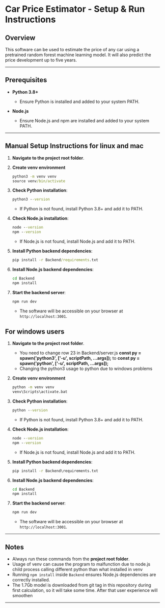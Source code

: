 # Car Price Estimator - Setup & Run Instructions

## Overview

This software can be used to estimate the price of any car using
a pretrained random forest machine learning model. It will also
predict the price development up to five years.

---

## Prerequisites

* **Python 3.8+**

  * Ensure Python is installed and added to your system PATH.
* **Node.js**

  * Ensure Node.js and npm are installed and added to your system PATH.

---

## Manual Setup Instructions for linux and mac

1. **Navigate to the project root folder**.

2. **Create venv environment**
   ```bat
   python3 -m venv venv
   source venv/bin/activate
   ```

3. **Check Python installation**:

   ```bat
   python3 --version
   ```

   * If Python is not found, install Python 3.8+ and add it to PATH.

4. **Check Node.js installation**:

   ```bat
   node --version
   npm --version
   ```

   * If Node.js is not found, install Node.js and add it to PATH.

5. **Install Python backend dependencies**:

   ```bat
   pip install -r Backend/requirements.txt
   ```

6. **Install Node.js backend dependencies**:

   ```bat
   cd Backend
   npm install
   ```

7. **Start the backend server**:

   ```bat
   npm run dev
   ```

   * The software will be accessible on your browser at `http://localhost:3001`.

## For windows users

1. **Navigate to the project root folder**.

   * You need to change row 23 in Backend/server.js
   **const py = spawn('python3', ['-u', scriptPath, ...args]);**
    to
   **const py = spawn('python', ['-u', scriptPath, ...args]);**
   * Changing the python3 usage to python due to windows problems

2. **Create venv environment**
   ```bat
   python -m venv venv
   venv\Scripts\activate.bat
   ```

3. **Check Python installation**:

   ```bat
   python --version
   ```

   * If Python is not found, install Python 3.8+ and add it to PATH.

4. **Check Node.js installation**:

   ```bat
   node --version
   npm --version
   ```

   * If Node.js is not found, install Node.js and add it to PATH.

5. **Install Python backend dependencies**:

   ```bat
   pip install -r Backend\requirements.txt
   ```

6. **Install Node.js backend dependencies**:

   ```bat
   cd Backend
   npm install
   ```

7. **Start the backend server**:

   ```bat
   npm run dev
   ```

   * The software will be accessible on your browser at `http://localhost:3001`.

---

## Notes

* Always run these commands from the **project root folder**.
* Usage of venv can cause the program to malfunction due to node.js child process calling different python than what installed in venv
* Running `npm install` inside `Backend` ensures Node.js dependencies are correctly installed.
* The 1.7Gb model is downloaded from git tag in this repository during first calculation, so it will take some time. After that user experience will smoothen

---

